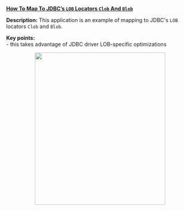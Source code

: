 **[How To Map To JDBC’s `LOB` Locators `Clob` And `Blob`](https://github.com/AnghelLeonard/Hibernate-SpringBoot/tree/master/HibernateSpringBootMappingLobToClobAndBlob)**
 
**Description:** This application is an example of mapping to JDBC's `LOB` locators `Clob` and `Blob`.

**Key points:**\
     - this takes advantage of JDBC driver LOB-specific optimizations
     
<a href="https://leanpub.com/java-persistence-performance-illustrated-guide"><p align="center"><img src="https://github.com/AnghelLeonard/Hibernate-SpringBoot/blob/master/Java%20Persistence%20Performance%20Illustrated%20Guide.jpg" height="410" width="350"/></p></a>
